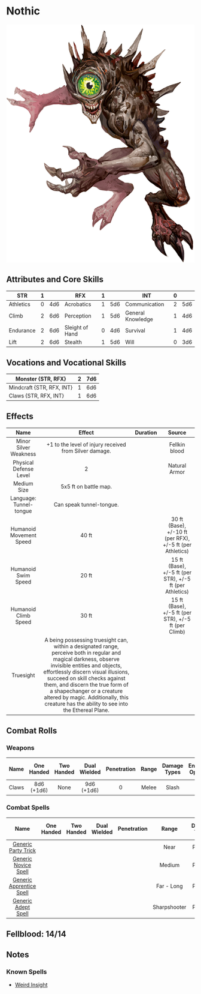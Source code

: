 # Nothic

![img](Nothic.png)

## Attributes and Core Skills

| STR       |   1   |       | RFX             |   1   |       | INT               |   0   |       |
| --------- | :---: | :---: | --------------- | :---: | :---: | ----------------- | :---: | :---: |
| Athletics |   0   |  4d6  | Acrobatics      |   1   |  5d6  | Communication     |   2   |  5d6  |
| Climb     |   2   |  6d6  | Perception      |   1   |  5d6  | General Knowledge |   1   |  4d6  |
| Endurance |   2   |  6d6  | Sleight of Hand |   0   |  4d6  | Survival          |   1   |  4d6  |
| Lift      |   2   |  6d6  | Stealth         |   1   |  5d6  | Will              |   0   |  3d6  |

## Vocations and Vocational Skills

| Monster {STR, RFX}        |   2   |  7d6  |
| ------------------------- | :---: | :---: |
| Mindcraft {STR, RFX, INT} |   1   |  6d6  |
| Claws {STR, RFX, INT}     |   1   |  6d6  |

## Effects

|          Name           |                                                                                                                                                                                          Effect                                                                                                                                                                                          | Duration |                          Source                           |
| :---------------------: | :--------------------------------------------------------------------------------------------------------------------------------------------------------------------------------------------------------------------------------------------------------------------------------------------------------------------------------------------------------------------------------------: | :------: | :-------------------------------------------------------: |
|  Minor Silver Weakness  |                                                                                                                                                               +1 to the level of injury received from Silver damage.                                                                                                                                                                |          |                       Fellkin blood                       |
| Physical Defense Level  |                                                                                                                                                                                            2                                                                                                                                                                                             |          |                       Natural Armor                       |
|       Medium Size       |                                                                                                                                                                                  5x5 ft on battle map.                                                                                                                                                                                   |          |                                                           |
| Language: Tunnel-tongue |                                                                                                                                                                                 Can speak tunnel-tongue.                                                                                                                                                                                 |          |                                                           |
| Humanoid Movement Speed |                                                                                                                                                                                          40 ft                                                                                                                                                                                           |          | 30 ft (Base), +/-10 ft (per RFX), +/-5 ft (per Athletics) |
|   Humanoid Swim Speed   |                                                                                                                                                                                          20 ft                                                                                                                                                                                           |          | 15 ft (Base), +/-5 ft (per STR), +/-5 ft (per Athletics)  |
|  Humanoid Climb Speed   |                                                                                                                                                                                          30 ft                                                                                                                                                                                           |          |   15 ft (Base), +/-5 ft (per STR), +/-5 ft (per Climb)    |
|        Truesight        | A being possessing truesight can, within a designated range, perceive both in regular and magical darkness, observe invisible entities and objects, effortlessly discern visual illusions, succeed on skill checks against them, and discern the true form of a shapechanger or a creature altered by magic. Additionally, this creature has the ability to see into the Ethereal Plane. |          |                                                           |

## Combat Rolls

### Weapons

| Name  | One<br />Handed | Two<br />Handed | Dual<br />Wielded | Penetration | Range | Damage<br />Types | Engageable<br />Opponents | Area Of<br />Effect | Resource<br />Class |
| :---: | :-------------: | :-------------: | :---------------: | :---------: | :---: | :---------------: | :-----------------------: | :-----------------: | :-----------------: |
| Claws | 8d6<br />(+1d6) |      None       |  9d6<br />(+1d6)  |      0      | Melee |       Slash       |           Rapid           |        None         |        None         |

### Combat Spells

|                                                     Name                                                      | One<br />Handed | Two<br />Handed | Dual<br />Wielded | Penetration |    Range     | Damage<br />Types | Engageable<br />Opponents | Area Of<br />Effect | Resource<br />Class  |
| :-----------------------------------------------------------------------------------------------------------: | :-------------: | :-------------: | :---------------: | :---------: | :----------: | :---------------: | :-----------------------: | :-----------------: | :------------------: |
|     [Generic Party Trick](./../../../../../CoreRules/MagicRules/Spells/PartyTricks/GenericPartyTrick.md)      |                 |                 |                   |             |     Near     |      Psychic      |                           |                     |   0 Magic Resource   |
|       [Generic Novice Spell](./../../../../../CoreRules/MagicRules/Spells/Novice/GenericNoviceSpell.md)       |                 |                 |                   |             |    Medium    |      Psychic      |                           |                     |   0 Magic Resource   |
| [Generic Apprentice Spell](./../../../../../CoreRules/MagicRules/Spells/Apprentice/GenericApprenticeSpell.md) |                 |                 |                   |             |  Far - Long  |      Psychic      |                           |                     | 1 - 2 Magic Resource |
|        [Generic Adept Spell](./../../../../../CoreRules/MagicRules/Spells/Adept/GenericAdeptSpell.md)         |                 |                 |                   |             | Sharpshooter |      Psychic      |                           |                     | 3 - 4 Magic Resource |

## Fellblood: 14/14

## Notes

### Known Spells

- [Weird Insight](./../../../../../CoreRules/MagicRules/Spells/Apprentice/WeirdInsight.md)
